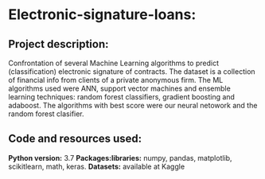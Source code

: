 # Electronic-signature-loans:

## Project description: 

Confrontation of several Machine Learning algorithms to predict (classification) electronic signature of contracts. The dataset is a collection of financial info from clients  of a  private anonymous firm. The ML algorithms used were ANN, support vector machines and ensemble learning techniques: random forest classifiers, gradient boosting and adaboost. The algorithms with best score were our neural netowork and the random forest clasifier. 

## Code and resources used:
**Python version:** 3.7
**Packages:libraries:** numpy, pandas, matplotlib, scikitlearn, math, keras.
**Datasets:** available at Kaggle
